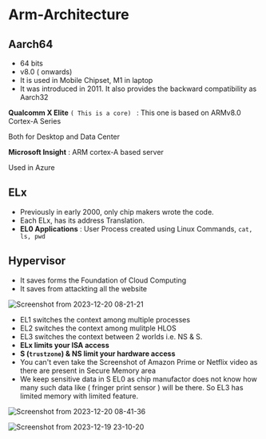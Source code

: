 # Arm-Architecture

## Aarch64 
- 64 bits
- v8.0 ( onwards)
- It is used in Mobile Chipset, M1 in laptop
- It was introduced in 2011. It also provides the backward compatibility as Aarch32


**Qualcomm X Elite**  `( This is a core) ` : This one is based on ARMv8.0 Cortex-A Series
 
Both for Desktop and Data Center

**Microsoft Insight** : ARM cortex-A based server 

Used in Azure

## ELx
- Previously in early 2000, only chip makers wrote the code.
- Each ELx, has its address Translation.
- **EL0 Applications** : User Process created using Linux Commands, `cat, ls, pwd`


## Hypervisor
- It saves forms the Foundation of Cloud Computing
- It saves from attackting all the website

![Screenshot from 2023-12-20 08-21-21](https://github.com/PranabNandy/Arm-Architecture/assets/34576104/7ac0b605-e4e0-4fe3-8ce6-5d646e47c0fe)

- EL1 switches the context among multiple processes
- EL2 switches the context among mulitple HLOS
- EL3 switches the context between 2 worlds i.e. NS & S.
- **ELx limits your ISA access**
- **S (`trustzone`) & NS limit your hardware access**
- You can't even take the Screenshot of Amazon Prime or Netflix video as there are present in Secure Memory area
- We keep sensitive data in S EL0 as chip manufactor does not know how many such data like ( fringer print sensor ) will be there. So EL3 has limited memory with limited feature.
  
![Screenshot from 2023-12-20 08-41-36](https://github.com/PranabNandy/Arm-Architecture/assets/34576104/8a4bcafc-4419-45f1-a3f5-f6264c8ab68c)


![Screenshot from 2023-12-19 23-10-20](https://github.com/PranabNandy/Arm-Architecture/assets/34576104/47158bac-0917-429d-ae89-913177450b67)
